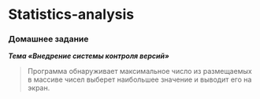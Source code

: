 # Statistics-analysis

### Домашнее задание
***Тема «Внедрение системы контроля версий»***
> Программа обнаруживает максимальное число из размещаемых в массиве чисел
> выберет наибольшее значение и выводит его на экран.
